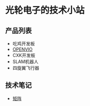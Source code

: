 # 光轮电子的技术小站
   
   
## 产品列表

* 吃鸡开发板
* [OPENVIO](openvio/index.md#openvio)
* CXK开发板
* SLAM机器人
* 四旋翼飞行器

## 技术笔记

* [矩阵](math/matrix.md#matrix)

